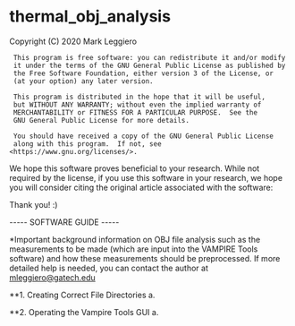 # thermal_obj_analysis
 Copyright (C) 2020  Mark Leggiero
 
     This program is free software: you can redistribute it and/or modify
     it under the terms of the GNU General Public License as published by
     the Free Software Foundation, either version 3 of the License, or
     (at your option) any later version.
 
     This program is distributed in the hope that it will be useful,
     but WITHOUT ANY WARRANTY; without even the implied warranty of
     MERCHANTABILITY or FITNESS FOR A PARTICULAR PURPOSE.  See the
     GNU General Public License for more details.
 
     You should have received a copy of the GNU General Public License
     along with this program.  If not, see <https://www.gnu.org/licenses/>.
     

We hope this software proves beneficial to your research. While not
required by the license, if you use this software in your research, we 
hope you will consider citing the original article associated with the
software:
<Include full reference to article here>

   Thank you!  :)

----- SOFTWARE GUIDE -----

*Important background information on OBJ file analysis such as the measurements
to be made (which are input into the VAMPIRE Tools software) and how these
measurements should be preprocessed. If more detailed help is needed, you can 
contact the author at mleggiero@gatech.edu

**1. Creating Correct File Directories
 a. 
 
**2. Operating the Vampire Tools GUI
 a. 
